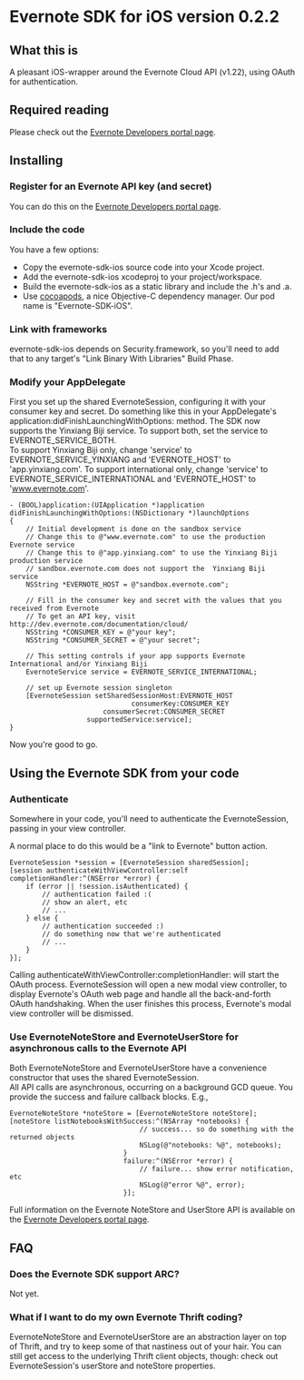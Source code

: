 Evernote SDK for iOS version 0.2.2
=========================================

What this is
------------
A pleasant iOS-wrapper around the Evernote Cloud API (v1.22), using OAuth for authentication. 

Required reading
----------------
Please check out the [Evernote Developers portal page](http://dev.evernote.com/documentation/cloud/).

Installing 
----------

### Register for an Evernote API key (and secret)

You can do this on the [Evernote Developers portal page](http://dev.evernote.com/documentation/cloud/).

### Include the code

You have a few options:

- Copy the evernote-sdk-ios source code into your Xcode project.
- Add the evernote-sdk-ios xcodeproj to your project/workspace.
- Build the evernote-sdk-ios as a static library and include the .h's and .a.
- Use [cocoapods](http://cocoapods.org), a nice Objective-C dependency manager. Our pod name is "Evernote-SDK-iOS".

### Link with frameworks

evernote-sdk-ios depends on Security.framework, so you'll need to add that to any target's "Link Binary With Libraries" Build Phase.

### Modify your AppDelegate

First you set up the shared EvernoteSession, configuring it with your consumer key and secret. Do something like this in your AppDelegate's application:didFinishLaunchingWithOptions: method.
The SDK now supports the Yinxiang Biji service. To support both, set the service to EVERNOTE_SERVICE_BOTH.  
To support Yinxiang Biji only, change 'service' to EVERNOTE_SERVICE_YINXIANG and 'EVERNOTE_HOST' to 'app.yinxiang.com'. 
To support international only, change 'service' to EVERNOTE_SERVICE_INTERNATIONAL and 'EVERNOTE_HOST' to 'www.evernote.com'. 

    - (BOOL)application:(UIApplication *)application didFinishLaunchingWithOptions:(NSDictionary *)launchOptions
    {
        // Initial development is done on the sandbox service
        // Change this to @"www.evernote.com" to use the production Evernote service
        // Change this to @"app.yinxiang.com" to use the Yinxiang Biji production service
        // sandbox.evernote.com does not support the  Yinxiang Biji service
        NSString *EVERNOTE_HOST = @"sandbox.evernote.com";
    
        // Fill in the consumer key and secret with the values that you received from Evernote
        // To get an API key, visit http://dev.evernote.com/documentation/cloud/
        NSString *CONSUMER_KEY = @"your key";
        NSString *CONSUMER_SECRET = @"your secret";
	
        // This setting controls if your app supports Evernote International and/or Yinxiang Biji
        EvernoteService service = EVERNOTE_SERVICE_INTERNATIONAL;
    
        // set up Evernote session singleton
        [EvernoteSession setSharedSessionHost:EVERNOTE_HOST 
                                  consumerKey:CONSUMER_KEY  
                           consumerSecret:CONSUMER_SECRET
                       supportedService:service];    
    }

Now you're good to go.

Using the Evernote SDK from your code
-------------------------------------

### Authenticate

Somewhere in your code, you'll need to authenticate the EvernoteSession, passing in your view controller.

A normal place to do this would be a "link to Evernote" button action.

    EvernoteSession *session = [EvernoteSession sharedSession];
    [session authenticateWithViewController:self completionHandler:^(NSError *error) {
        if (error || !session.isAuthenticated) {
            // authentication failed :(
            // show an alert, etc
            // ...
        } else {
            // authentication succeeded :)
            // do something now that we're authenticated
            // ... 
        } 
    }];

Calling authenticateWithViewController:completionHandler: will start the OAuth process. EvernoteSession will open a new modal view controller, to display Evernote's OAuth web page and handle all the back-and-forth OAuth handshaking. When the user finishes this process, Evernote's modal view controller will be dismissed.

### Use EvernoteNoteStore and EvernoteUserStore for asynchronous calls to the Evernote API

Both EvernoteNoteStore and EvernoteUserStore have a convenience constructor that uses the shared EvernoteSession.  
All API calls are asynchronous, occurring on a background GCD queue. You provide the success and failure callback blocks.
E.g.,

    EvernoteNoteStore *noteStore = [EvernoteNoteStore noteStore];
    [noteStore listNotebooksWithSuccess:^(NSArray *notebooks) {
                                    // success... so do something with the returned objects
                                    NSLog(@"notebooks: %@", notebooks);
                                }
                                failure:^(NSError *error) {
                                    // failure... show error notification, etc
                                    NSLog(@"error %@", error);                                            
                                }];
                                
Full information on the Evernote NoteStore and UserStore API is available on the [Evernote Developers portal page](http://dev.evernote.com/documentation/cloud/).

FAQ
---

### Does the Evernote SDK support ARC?

Not yet.

### What if I want to do my own Evernote Thrift coding?

EvernoteNoteStore and EvernoteUserStore are an abstraction layer on top of Thrift, and try to keep some of that nastiness out of your hair.
You can still get access to the underlying Thrift client objects, though: check out EvernoteSession's userStore and noteStore properties.


